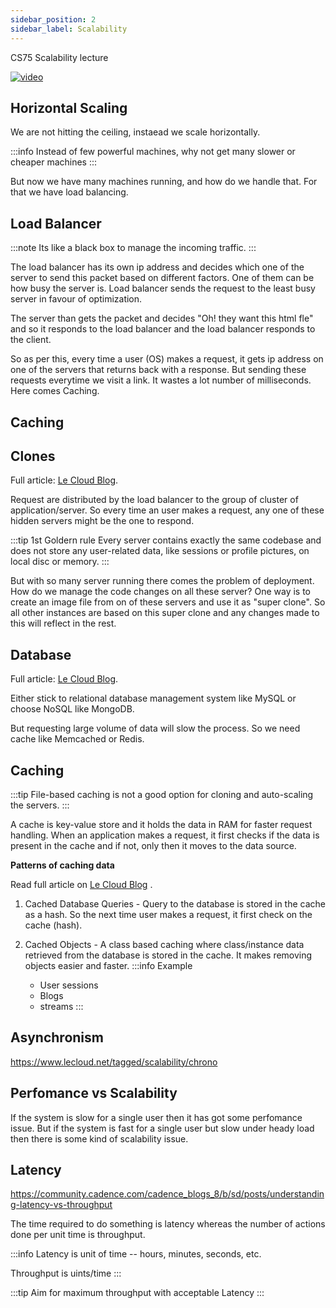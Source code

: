 ```yaml
---
sidebar_position: 2
sidebar_label: Scalability
---
```


CS75 Scalability lecture

[![video](https://img.youtube.com/vi/-W9F__D3oY4/hqdefault.jpg)](https://www.youtube.com/watch?v=-W9F__D3oY4)


## Horizontal Scaling

We are not hitting the ceiling, instaead we scale horizontally. 

:::info
Instead of few powerful machines, why not get many slower or cheaper machines
:::

But now we have many machines running, and how do we handle that. For that we have load balancing.

## Load Balancer

:::note
Its like a black box to manage the incoming traffic.
:::

The load balancer has its own ip address and decides which one of the server to send this packet based on different factors. One of them can be how busy the server is. Load balancer sends the request to the least busy server in favour of optimization.

The server than gets the packet and decides "Oh! they want this html fle" and so it responds to the load balancer and the load balancer responds to the client.

So as per this, every time a user (OS) makes a request, it gets ip address on one of the servers that returns back with a response. But sending these requests everytime we visit a link. It wastes a lot number of milliseconds. Here comes Caching.

## Caching


## Clones

Full article: [Le Cloud Blog](https://www.lecloud.net/post/7295452622/scalability-for-dummies-part-1-clones).


Request are distributed by the load balancer to the group of cluster of application/server. So every time an user makes a request, any one of these hidden servers might be the one to respond.

:::tip 1st Goldern rule
Every server contains exactly the same codebase and does not store any user-related data, like sessions or profile pictures, on local disc or memory. 
:::

But with so many server running there comes the problem of deployment. How do we manage the code changes on all these server? One way is to create an image file from on of these servers and use it as "super clone". So all other instances are based on this super clone and any changes made to this will reflect in the rest.

## Database

Full article: [Le Cloud Blog](https://www.lecloud.net/post/7994751381/scalability-for-dummies-part-2-database).

Either stick to relational database management system like MySQL or choose NoSQL like MongoDB. 

But requesting large volume of data will slow the process. So we need cache like Memcached or Redis.

## Caching

:::tip
File-based caching is not a good option for cloning and auto-scaling the servers.
:::

A cache is key-value store and it holds the data in RAM for faster request handling. When an application makes a request, it first checks if the data is present in the cache and if not, only then it moves to the data source.

**Patterns of caching data**

Read full article on [Le Cloud Blog](https://www.lecloud.net/post/9246290032/scalability-for-dummies-part-3-cache) .

1. Cached Database Queries - Query to the database is stored in the cache as a hash. So the next time user makes a request, it first check on the cache (hash).
    
2. Cached Objects - A class based caching where class/instance data retrieved from the database is stored in the cache. It makes removing objects easier and faster. 
    :::info Example
    - User sessions
    - Blogs
    - streams
    :::

## Asynchronism
https://www.lecloud.net/tagged/scalability/chrono

## Perfomance vs Scalability
If the system is slow for a single user then it has got some perfomance issue. But if the system is fast for a single user but slow under heady load then there is some kind of scalability issue.

## Latency
https://community.cadence.com/cadence_blogs_8/b/sd/posts/understanding-latency-vs-throughput

The time required to do something is latency whereas the number of actions done per unit time is throughput.

:::info
Latency is unit of time -- hours, minutes, seconds, etc. 

Throughput is uints/time
:::

:::tip
Aim for maximum throughput with acceptable Latency
:::

